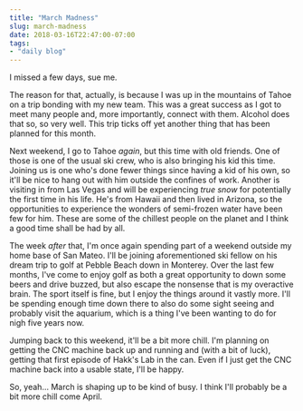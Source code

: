 ```yaml
---
title: "March Madness"
slug: march-madness
date: 2018-03-16T22:47:00-07:00
tags:
- "daily blog"
---
```

I missed a few days, sue me.

The reason for that, actually, is because I was up in the mountains of Tahoe on a trip bonding with my new team. This was a great success as I got to meet many people and, more importantly, connect with them. Alcohol does that so, so very well. This trip ticks off yet another thing that has been planned for this month.

Next weekend, I go to Tahoe _again_, but this time with old friends. One of those is one of the usual ski crew, who is also bringing his kid this time. Joining us is one who's done fewer things since having a kid of his own, so it'll be nice to hang out with him outside the confines of work. Another is visiting in from Las Vegas and will be experiencing _true snow_ for potentially the first time in his life. He's from Hawaii and then lived in Arizona, so the opportunities to experience the wonders of semi-frozen water have been few for him. These are some of the chillest people on the planet and I think a good time shall be had by all.

The week _after_ that, I'm once again spending part of a weekend outside my home base of San Mateo. I'll be joining aforementioned ski fellow on his dream trip to golf at Pebble Beach down in Monterey. Over the last few months, I've come to enjoy golf as both a great opportunity to down some beers and drive buzzed, but also escape the nonsense that is my overactive brain. The sport itself is fine, but I enjoy the things around it vastly more. I'll be spending enough time down there to also do some sight seeing and probably visit the aquarium, which is a thing I've been wanting to do for nigh five years now.

Jumping back to this weekend, it'll be a bit more chill. I'm planning on getting the CNC machine back up and running and (with a bit of luck), getting that first episode of Hakk's Lab in the can. Even if I just get the CNC machine back into a usable state, I'll be happy.

So, yeah... March is shaping up to be kind of busy. I think I'll probably be a bit more chill come April.